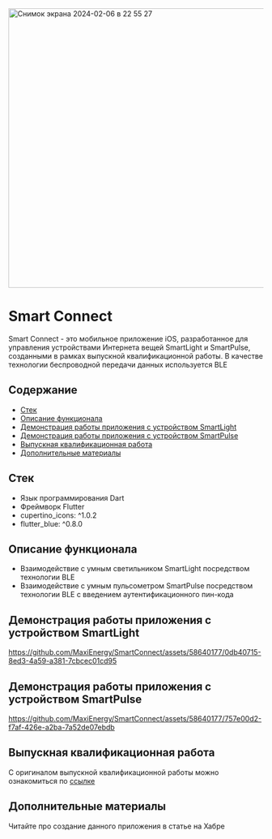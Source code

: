 
<img width="551" alt="Снимок экрана 2024-02-06 в 22 55 27" src="https://github.com/MaxiEnergy/SmartConnect/assets/58640177/f85fc0ca-a597-4f01-8336-31c180d56fa5">

# Smart Connect
Smart Connect - это мобильное приложение iOS, разработанное для управления устройствами Интернета вещей SmartLight и SmartPulse, созданными в рамках выпускной квалификационной работы. В качестве технологии беспроводной передачи данных используется BLE

## Содержание
- [Стек](#cтек)
- [Описание функционала](#описание-функционала)
- [Демонстрация работы приложения с устройством SmartLight](#демонстрация-работы-приложения-с-устройством-SmartLight)
- [Демонстрация работы приложения с устройством SmartPulse](#демонстрация-работы-приложения-с-устройством-SmartPulse)
- [Выпускная квалификационная работа](#выпускная-квалификационная-работа)
- [Дополнительные материалы](#дополнительные-материалы)

## Стек
- Язык программирования Dart
- Фреймворк Flutter
- cupertino_icons: ^1.0.2
- flutter_blue: ^0.8.0

## Описание функционала
- Взаимодействие с умным светильником SmartLight посредством технологии BLE
- Взаимодействие с умным пульсометром SmartPulse посредством технологии BLE с введением аутентификационного пин-кода

## Демонстрация работы приложения с устройством SmartLight
https://github.com/MaxiEnergy/SmartConnect/assets/58640177/0db40715-8ed3-4a59-a381-7cbcec01cd95

## Демонстрация работы приложения с устройством SmartPulse
https://github.com/MaxiEnergy/SmartConnect/assets/58640177/757e00d2-f7af-426e-a2ba-7a52de07ebdb

## Выпускная квалификационная работа
С оригиналом выпускной квалификационной работы можно ознакомиться по [ссылке](https://www.dropbox.com/scl/fi/evywal0odwmc1053ck2il/_.pdf?rlkey=i7d2i8soxyn0wn4oav7f0py9n&dl=0)

## Дополнительные материалы
Читайте про создание данного приложения в статье на Хабре
